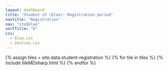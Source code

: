 ```yaml
---
layout: dashboard
title: "Student v5 (blue): Registration period"
navtitle: "Registration"
nav: "stu5blue"
sortTitle: "b"
css:
  - blue.css
  - 2extras.css
---
```


{% assign tiles = site.data.student-registration  %}
{% for tile in tiles %}
  {% include tileMDsharp.html %}
{% endfor %}
